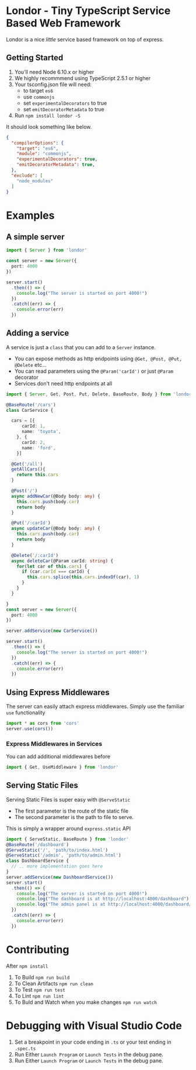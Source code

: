
# Londor - Tiny TypeScript Service Based Web Framework
Londor is a nice _little_ service based framework on top of express. 

## Getting Started

1. You'll need Node 6.10.x or higher
2. We highly recommmend using TypeScript 2.5.1 or higher
3. Your tsconfig.json file will need:
    - to target `es6`
    - use `commonjs`
    - set `experimentalDecorators` to true
    - set `emitDecoratorMetadata` to true
4. Run `npm install londor -S` 

It should look something like below. 
```json
{
  "compilerOptions": {
    "target": "es6",
    "module": "commonjs",
    "experimentalDecorators": true,
    "emitDecoratorMetadata": true,
  },
  "exclude": [
    "node_modules"
  ]
}
```

# Examples

## A simple server
```typescript
import { Server } from 'londor'

const server = new Server({
  port: 4000
})

server.start()
  .then(() => {
    console.log("The server is started on port 4000!")
  })
  .catch((err) => {
    console.error(err)
  })
```

## Adding a service
A service is just a `class` that you can add to a `Server` instance.
- You can expose methods as http endpoints using `@Get, @Post, @Put, @Delete` etc...
- You can read parameters using the `@Param('carId')` or just `@Param` decorator
- Services don't need http endpoints at all
```typescript
import { Server, Get, Post, Put, Delete, BaseRoute, Body } from 'londor'

@BaseRoute('/cars')
class CarService {

  cars = [{
      carId: 1,
      name: 'toyota',
    }, {
      carId: 2,
      name: 'ford',
    }]

  @Get('/all')
  getAllCars(){
    return this.cars
  }

  @Post('/')
  async addNewCar(@Body body: any) {
    this.cars.push(body.car)
    return body
  }

  @Put('/:carId')
  async updateCar(@Body body: any) {
    this.cars.push(body.car)
    return body
  }

  @Delete('/:carId')
  async deleteCar(@Param carId: string) {
    for(let car of this.cars) {
      if (car.carId === carId) {
        this.cars.splice(this.cars.indexOf(car), 1)
      }
    }
  }

}
const server = new Server({
  port: 4000
})

server.addService(new CarService())

server.start()
  .then(() => {
    console.log("The server is started on port 4000!")
  })
  .catch((err) => {
    console.error(err)
  })
```

## Using Express Middlewares
The server can easily attach express middlewares. Simply use the familiar `use` functionality
```typescript
import * as cors from 'cors'
server.use(cors())
```

### Express Middlewares in Services
You can add additional middlewares before 

```typescript
import { Get, UseMiddleware } from 'londor'
```

## Serving Static Files

Serving Static Files is super easy with `@ServeStatic`
- The first parameter is the route of the static file
- The second parameter is the path to file to serve. 

This is simply a wrapper around `express.static` API

```typescript
import { ServeStatic, BaseRoute } from 'londor'
@BaseRoute('/dashboard')
@ServeStatic('/', 'path/to/index.html') 
@ServeStatic('/admin', 'path/to/admin.html') 
class DashboardService {
  // .. more implementation goes here
}
server.addService(new DashboardService())
server.start()
  .then(() => {
    console.log("The server is started on port 4000!")
    console.log("The dashboard is at http://localhost:4000/dashboard")
    console.log("The admin panel is at http://localhost:4000/dashboard/admin")
  })
  .catch((err) => {
    console.error(err)
  })
```

# Contributing

After `npm install`

1. To Build `npm run build`
2. To Clean Artifacts `npm run clean`
3. To Test `npm run test`
4. To Lint `npm run lint`
5. To Buld and Watch when you make changes `npm run watch`

# Debugging with Visual Studio Code

1. Set a breakpoint in your code ending in `.ts` or your test ending in `.spec.ts`
2. Run Either `Launch Program` or `Launch Tests` in the debug pane. 
3. Run Either `Launch Program` or `Launch Tests` in the debug pane. 
